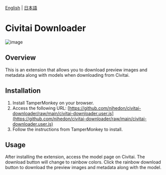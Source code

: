 [English](README.md) | [日本語](README_JP.md)

# Civitai Downloader
![image](https://github.com/user-attachments/assets/dd649b35-09c8-48fe-852d-a80d0d8a4ca3)

## Overview
This is an extension that allows you to download preview images and metadata along with models when downloading from Civitai.

## Installation
1. Install TamperMonkey on your browser.
2. Access the following URL:
   [https://github.com/nihedon/civitai-downloader/raw/main/civitai-downloader.user.js](https://github.com/nihedon/civitai-downloader/raw/main/civitai-downloader.user.js)
3. Follow the instructions from TamperMonkey to install.

## Usage
After installing the extension, access the model page on Civitai. The download button will change to rainbow colors. Click the rainbow download button to download the preview images and metadata along with the model.
